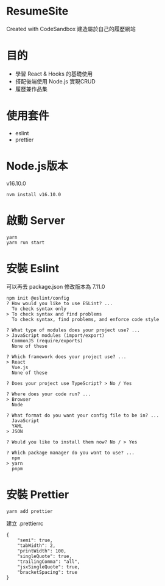 # ResumeSite
Created with CodeSandbox
建造屬於自己的履歷網站

# 目的
- 學習 React & Hooks 的基礎使用
- 搭配後端使用 Node.js 實現CRUD 
- 履歷兼作品集

# 使用套件
- eslint
- prettier

# Node.js版本
v16.10.0
```
nvm install v16.10.0
```

# 啟動 Server
```
yarn
yarn run start
```

# 安裝 Eslint 
可以再去 package.json 修改版本為 7.11.0
```
npm init @eslint/config
? How would you like to use ESLint? ...
  To check syntax only
> To check syntax and find problems
  To check syntax, find problems, and enforce code style
  
? What type of modules does your project use? ...
> JavaScript modules (import/export)
  CommonJS (require/exports)
  None of these
  
? Which framework does your project use? ...
> React
  Vue.js
  None of these
  
? Does your project use TypeScript? > No / Yes

? Where does your code run? ...  
> Browser
  Node

? What format do you want your config file to be in? ...
  JavaScript
  YAML
> JSON

? Would you like to install them now? No / > Yes 

? Which package manager do you want to use? ...
  npm
> yarn
  pnpm
```

# 安裝 Prettier
```
yarn add prettier
```

建立 .prettierrc
```
{
    "semi": true,
    "tabWidth": 2,
    "printWidth": 100,
    "singleQuote": true,
    "trailingComma": "all",
    "jsxSingleQuote": true,
    "bracketSpacing": true
}
```